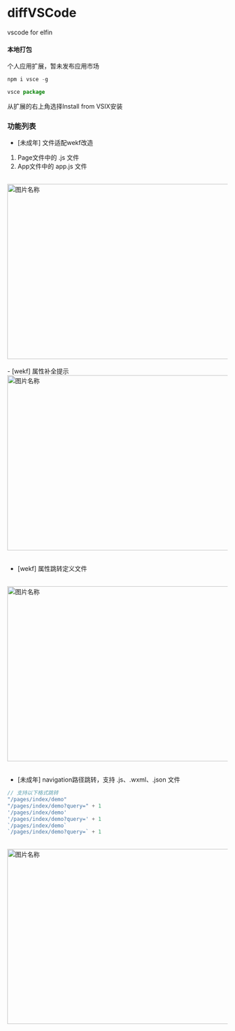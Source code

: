 # diffVSCode
vscode for elfin

#### 本地打包
个人应用扩展，暂未发布应用市场

```js
npm i vsce -g

vsce package
```
从扩展的右上角选择Install from VSIX安装

### 功能列表

- [未成年] 文件适配wekf改造

1. Page文件中的 .js 文件
2. App文件中的 app.js 文件
<br/>
 <img src="https://rengar-1253859411.cos.ap-chengdu.myqcloud.com/img/20201109_175520.gif" width = "600" height = "400" alt="图片名称" style="margin: 0 auto;display: block;" />
<br/>
- [wekf] 属性补全提示
<br/>
 <img src="https://rengar-1253859411.cos.ap-chengdu.myqcloud.com/img/20201109_175946.gif" width = "600" height = "400" alt="图片名称" style="margin: 0 auto;display: block;" />
<br/>

- [wekf] 属性跳转定义文件
<br/>
 <img src="https://rengar-1253859411.cos.ap-chengdu.myqcloud.com/img/20201109_180159.gif" width = "600" height = "400" alt="图片名称" style="margin: 0 auto;display: block;" />
<br/>

- [未成年] navigation路径跳转，支持 .js、.wxml、.json 文件

```js
// 支持以下格式跳转
"/pages/index/demo"
"/pages/index/demo?query=" + 1
'/pages/index/demo'
'/pages/index/demo?query=' + 1
`/pages/index/demo`
`/pages/index/demo?query=` + 1
```
<br/>
 <img src="https://rengar-1253859411.cos.ap-chengdu.myqcloud.com/img/20201110_094616.gif" width = "600" height = "400" alt="图片名称" style="margin: 0 auto;display: block;" />
<br/>